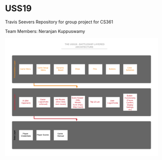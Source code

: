 # USS19
Travis Seevers
Repository for group project for CS361

 Team Members:
 Neranjan Kuppuswamy

![](img/Battleship_Architecture.png)


